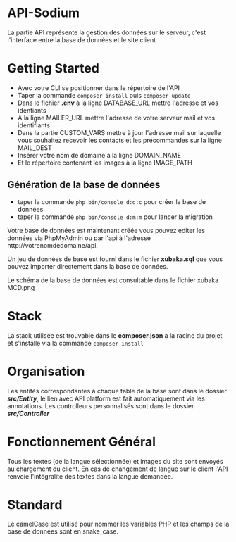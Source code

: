 # API-Sodium

La partie API représente la gestion des données sur le serveur, c'est l'interface entre la base de données et le site client

# Getting Started

- Avec votre CLI se positionner dans le répertoire de l'API
- Taper la commande `composer install` puis `composer update`
- Dans le fichier **.env** à la ligne DATABASE_URL mettre l'adresse et vos identiants
- A la ligne MAILER_URL mettre l'adresse de votre serveur mail et vos identifiants
- Dans la partie CUSTOM_VARS mettre à jour l'adresse mail sur laquelle vous souhaitez recevoir les contacts et les précommandes sur la ligne MAIL_DEST
- Insérer votre nom de domaine à la ligne DOMAIN_NAME
- Et le répertoire contenant les images à la ligne IMAGE_PATH

## Génération de la base de données

- taper la commande `php bin/console d:d:c` pour créer la base de données
- taper la commande `php bin/console d:m:m` pour lancer la migration

Votre base de données est maintenant créée vous pouvez editer les données via PhpMyAdmin ou par l'api à l'adresse http://votrenomdedomaine/api.

Un jeu de données de base est fourni dans le fichier **xubaka.sql** que vous pouvez importer directement dans la base de données.

Le schéma de la base de données est consultable dans le fichier xubaka MCD.png

# Stack

La stack utilisée est trouvable dans le **composer.json** à la racine du projet et s'installe via la commande `composer install`

# Organisation

Les entités correspondantes à chaque table de la base sont dans le dossier **_src/Entity_**, le lien avec API platform est fait automatiquement via les annotations.
Les controlleurs personnalisés sont dans le dossier **_src/Controller_**

# Fonctionnement Général

Tous les textes (de la langue sélectionnée) et images du site sont envoyés au chargement du client. En cas de changement de langue sur le client l'API renvoie l'intégralité des textes dans la langue demandée.

# Standard

Le camelCase est utilisé pour nommer les variables PHP et les champs de la base de données sont en snake_case.
